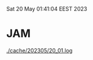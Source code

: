 Sat 20 May 01:41:04 EEST 2023
# JAM
<a href='./cache/202305/20_01.log'>./cache/202305/20_01.log</a>
